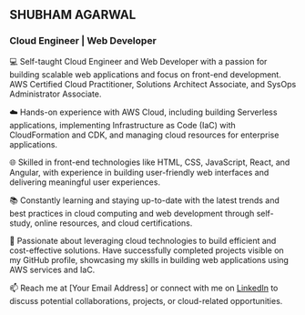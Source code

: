 ## SHUBHAM AGARWAL
### Cloud Engineer | Web Developer

💻 Self-taught Cloud Engineer and Web Developer with a passion for building scalable web applications and focus on front-end development. AWS Certified Cloud Practitioner, Solutions Architect Associate, and SysOps Administrator Associate.

☁️ Hands-on experience with AWS Cloud, including building Serverless applications, implementing Infrastructure as Code (IaC) with CloudFormation and CDK, and managing cloud resources for enterprise applications.

🌐 Skilled in front-end technologies like HTML, CSS, JavaScript, React, and Angular, with experience in building user-friendly web interfaces and delivering meaningful user experiences.

📚 Constantly learning and staying up-to-date with the latest trends and best practices in cloud computing and web development through self-study, online resources, and cloud certifications.

🔭 Passionate about leveraging cloud technologies to build efficient and cost-effective solutions. Have successfully completed projects visible on my GitHub profile, showcasing my skills in building web applications using AWS services and IaC.

📫 Reach me at [Your Email Address] or connect with me on [LinkedIn](https://www.linkedin.com/in/your-linkedin-profile) to discuss potential collaborations, projects, or cloud-related opportunities.


